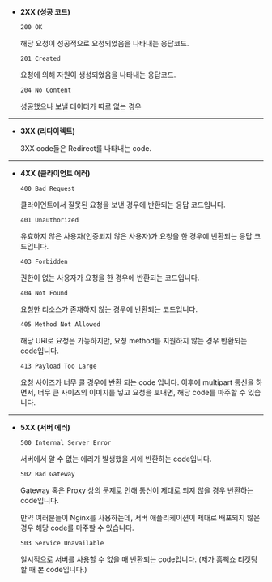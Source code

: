 - **2XX (성공 코드)**
    
    `200 OK`
    
    해당 요청이 성공적으로 요청되었음을 나타내는 응답코드.
    
    `201 Created`
    
    요청에 의해 자원이 생성되었음을 나타내는 응답코드.
    
    `204 No Content`
    
    성공했으나 보낼 데이터가 따로 없는 경우
    

---

- **3XX (리다이렉트)**
    
    3XX code들은 Redirect를 나타내는 code.
    

---

- **4XX (클라이언트 에러)**
    
    `400 Bad Request`
    
    클라이언트에서 잘못된 요청을 보낸 경우에 반환되는 응답 코드입니다.
    
    `401 Unauthorized`
    
    유효하지 않은 사용자(인증되지 않은 사용자)가 요청을 한 경우에 반환되는 응답 코드입니다.
    
    `403 Forbidden`
    
    권한이 없는 사용자가 요청을 한 경우에 반환되는 코드입니다. 
    
    `404 Not Found`
    
    요청한 리소스가 존재하지 않는 경우에 반환되는 코드입니다.
    
    `405 Method Not Allowed`
    
    해당 URI로 요청은 가능하지만, 요청 method를 지원하지 않는 경우 반환되는 code입니다.
    
    `413 Payload Too Large`
    
    요청 사이즈가 너무 클 경우에 반환 되는 code 입니다. 이후에 multipart 통신을 하면서, 너무 큰 사이즈의 이미지를 넣고 요청을 보내면, 해당 code를 마주할 수 있습니다.
    

---

- **5XX (서버 에러)**
    
    `500 Internal Server Error`
    
    서버에서 알 수 없는 에러가 발생했을 시에 반환하는 code입니다.
    
    `502 Bad Gateway`
    
    Gateway 혹은 Proxy 상의 문제로 인해 통신이 제대로 되지 않을 경우 반환하는 code입니다.
    
    만약 여러분들이 Nginx를 사용하는데, 서버 애플리케이션이 제대로 배포되지 않은 경우 해당 code를 마주할 수 있습니다.
    
    `503 Service Unavailable`
    
    일시적으로 서버를 사용할 수 없을 때 반환되는 code입니다. (제가 흠뻑쇼 티켓팅 할 때 본 code입니다.)